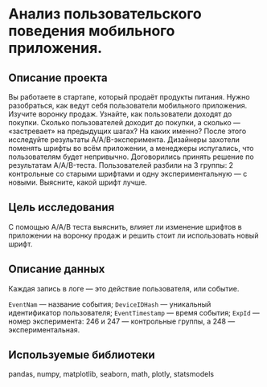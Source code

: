 # Анализ пользовательского поведения мобильного приложения.

## Описание проекта
Вы работаете в стартапе, который продаёт продукты питания. Нужно разобраться, как ведут себя пользователи мобильного приложения. Изучите воронку продаж. Узнайте, как пользователи доходят до покупки. Сколько пользователей доходит до покупки, а сколько — «застревает» на предыдущих шагах? На каких именно? После этого исследуйте результаты A/A/B-эксперимента. Дизайнеры захотели поменять шрифты во всём приложении, а менеджеры испугались, что пользователям будет непривычно. Договорились принять решение по результатам A/A/B-теста. Пользователей разбили на 3 группы: 2 контрольные со старыми шрифтами и одну экспериментальную — с новыми. Выясните, какой шрифт лучше.

## Цель исследования
С помощью A/A/B теста выяснить, влияет ли изменение шрифтов в приложении на воронку продаж и решить стоит ли использовать новый шрифт.

## Описание данных

Каждая запись в логе — это действие пользователя, или событие.

`EventNam` — название события;
`DeviceIDHash` — уникальный идентификатор пользователя;
`EventTimestamp` — время события;
`ExpId` — номер эксперимента: 246 и 247 — контрольные группы, а 248 — экспериментальная.

## Используемые библиотеки
pandas,
numpy,
matplotlib,
seaborn,
math,
plotly,
statsmodels
